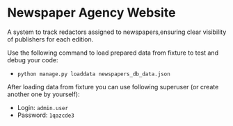 # Newspaper Agency Website

A system to track redactors assigned to newspapers,ensuring clear visibility of publishers for each edition.


Use the following command to load prepared data from fixture to test and debug your code:
- `python manage.py loaddata newspapers_db_data.json`

After loading data from fixture you can use following superuser (or create another one by yourself):
  - Login: `admin.user`
  - Password: `1qazcde3`
